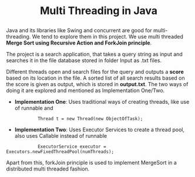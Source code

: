 #   <p align="center">  Multi Threading in Java </p>
Java and its libraries like Swing and concurrent are good for multi-threading. We tend to explore them in this project. We use multi threaded **Merge Sort using Recursive Action and ForkJoin principle**. 

The project is a search application, that takes a query string as input and searches it in the file database stored in folder Input as .txt files. 

Different threads open and search files for the query and outputs a **score** based on its location in the file. A sorted list of all search results based on the score is given as output, which is stored in **output.txt**. The two ways of doing it are explored and mentioned as Implementation One/Two.

* **Implementation One**: Uses traditional ways of creating threads, like use of runnable and 
```
			Thread t = new Thread(new ObjectOfTask);
```


* **Implementation Two**: Uses Executor Services to create a thread pool, also uses Callable instead of runnable 
```
			ExecutorService executor = Executors.newFixedThreadPool(numThreads);
```

Apart from this, forkJoin principle is used to implement MergeSort in a distributed multi threaded fashion. 

